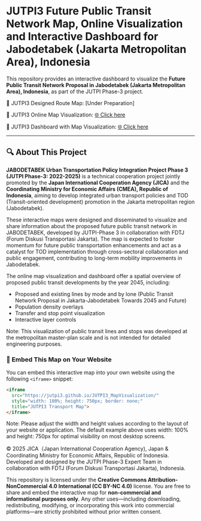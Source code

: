 # JUTPI3 Future Public Transit Network Map, Online Visualization and Interactive Dashboard for Jabodetabek (Jakarta Metropolitan Area), Indonesia

This repository provides an interactive dashboard to visualize the **Future Public Transit Network Proposal in Jabodetabek (Jakarta Metropolitan Area), Indonesia**, as part of the JUTPI Phase-3 project.

📍 JUTPI3 Designed Route Map: [Under Preparation]

📍 JUTPI3 Online Map Visualization: [🌐 Click here](https://jutpi3.github.io/JUTPI3_MapVisualization/)

📍 JUTPI3 Dashboard with Map Visualization: [🌐 Click here](https://jutpi3.shinyapps.io/JUTPI3_Dashboard/)

---

## 🔍 About This Project

**JABODETABEK Urban Transportation Policy Integration Project Phase 3 (JUTPI Phase-3: 2022-2025)** is a technical cooperation project jointly promoted by the **Japan International Cooperation Agency (JICA)** and the **Coordinating Ministry for Economic Affairs (CMEA), Republic of Indonesia**, aiming to develop integrated urban transport policies and TOD (Transit-oriented development) promotion in the Jakarta metropolitan region (Jabodetabek).

These interactive maps were designed and disseminated to visualize and share information about the proposed future public transit network in JABODETABEK, developed by JUTPI-Phase 3 in collaboration with FDTJ (Forum Diskusi Transportasi Jakarta). The map is expected to foster momentum for future public transportation enhancements and act as a catalyst for TOD implementation through cross-sectoral collaboration and public engagement, contributing to long-term mobility improvements in Jabodetabek.

The online map visualization and dashboard offer a spatial overview of proposed public transit developments by the year 2045, including:
- Proposed and existing lines by mode and by lone (Public Transit Network Proposal in Jakarta-Jabodetabek Towards 2045 and Future)
- Population density overlays
- Transfer and stop point visualization
- Interactive layer controls

Note: This visualization of public transit lines and stops was developed at the metropolitan master-plan scale and is not intended for detailed engineering purposes.


### 🧩 Embed This Map on Your Website

You can embed this interactive map into your own website using the following `<iframe>` snippet:

```html
<iframe 
  src="https://jutpi3.github.io/JUTPI3_MapVisualization/" 
  style="width: 100%; height: 750px; border: none;" 
  title="JUTPI3 Transport Map">
</iframe>
```
Note:
Please adjust the width and height values according to the layout of your website or application.
The default example above uses width: 100% and height: 750px for optimal visibility on most desktop screens.



© 2025 JICA（Japan International Cooperation Agency), Japan & Coordinating Ministry for Economic Affairs, Republic of Indonesia.
Developed and designed by the JUTPI Phase-3 Expert Team in collaboration with FDTJ (Forum Diskusi Transportasi Jakarta), Indonesia.

This repository is licensed under the **Creative Commons Attribution-NonCommercial 4.0 International (CC BY-NC 4.0)** license. You are free to share and embed the interactive map for **non-commercial and informational purposes only**. Any other uses—including downloading, redistributing, modifying, or incorporating this work into commercial platforms—are strictly prohibited without prior written consent.



